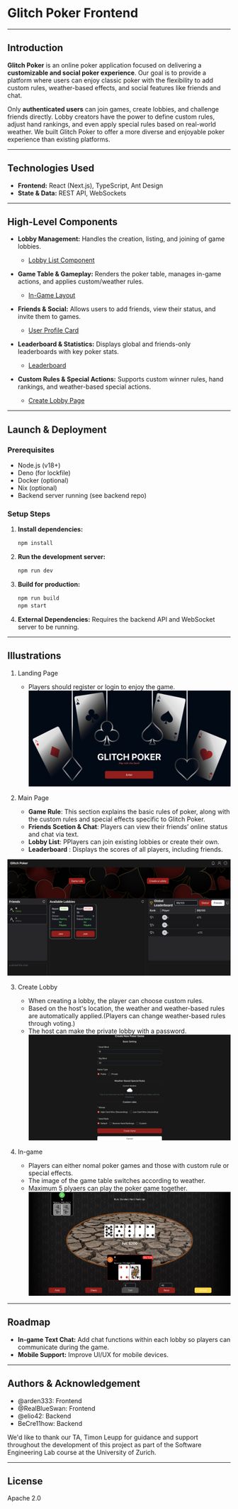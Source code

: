 # Glitch Poker Frontend

---

## Introduction

**Glitch Poker** is an online poker application focused on delivering a **customizable and social poker experience**. Our goal is to provide a platform where users can enjoy classic poker with the flexibility to add custom rules, weather-based effects, and social features like friends and chat.

Only **authenticated users** can join games, create lobbies, and challenge friends directly. Lobby creators have the power to define custom rules, adjust hand rankings, and even apply special rules based on real-world weather. We built Glitch Poker to offer a more diverse and enjoyable poker experience than existing platforms.

---

## Technologies Used

* **Frontend:** React (Next.js), TypeScript, Ant Design
* **State & Data:** REST API, WebSockets

---

## High-Level Components

* **Lobby Management:** Handles the creation, listing, and joining of game lobbies.
    * [Lobby List Component](app/components/main/lobbyList.tsx)

* **Game Table & Gameplay:** Renders the poker table, manages in-game actions, and applies custom/weather rules.
    * [In-Game Layout](app/components/game/inGameLayout.tsx)

* **Friends & Social:** Allows users to add friends, view their status, and invite them to games.
    * [User Profile Card](app/components/friends/UserProfileCard.tsx)

* **Leaderboard & Statistics:** Displays global and friends-only leaderboards with key poker stats.
    * [Leaderboard](app/components/main/leaderboard/leaderboard.tsx)

* **Custom Rules & Special Actions:** Supports custom winner rules, hand rankings, and weather-based special actions.
    * [Create Lobby Page](app/main/create-lobby/page.tsx)

---

## Launch & Deployment

### Prerequisites

* Node.js (v18+)
* Deno (for lockfile)
* Docker (optional)
* Nix (optional)
* Backend server running (see backend repo)

### Setup Steps

1.  **Install dependencies:**
    ```sh
    npm install
    ```
2.  **Run the development server:**
    ```sh
    npm run dev
    ```
3.  **Build for production:**
    ```sh
    npm run build
    npm start
    ```
4.  **External Dependencies:** Requires the backend API and WebSocket server to be running.

---
## Illustrations
1. Landing Page
   * Players should register or login to enjoy the game.
![landingPage](public/images/screenshot/landingPage.png)

2. Main Page
   * **Game Rule**: This section explains the basic rules of poker, along with the custom rules and special effects specific to Glitch Poker. 
   * **Friends Scetion & Chat**: Players can view their friends’ online status and chat via text.
   * **Lobby List**: PPlayers can join existing lobbies or create their own. 
   * **Leaderboard** : Displays the scores of all players, including friends.

![mainPage](public/images/screenshot/mainPage.png)

3. Create Lobby
   * When creating a lobby, the player can choose custom rules.
   * Based on the host's location, the weather and weather-based rules are automatically applied.(Players can change weather-based rules through voting.)
   * The host can make the private lobby with a password.
![createLobby](public/images/screenshot/createLobby.png)

4. In-game
   * Players can either nomal poker games and those with custom rule or special effects.
   * The image of the game table switches according to weather.
   * Maximum 5 plyaers can play the poker game together.
![inGame](public/images/screenshot/inGame_sunny.png)


---

## Roadmap

* **In-game Text Chat:** Add chat functions within each lobby so players can communicate during the game.
* **Mobile Support:** Improve UI/UX for mobile devices.

---

## Authors & Acknowledgement

* @arden333: Frontend
* @RealBlueSwan: Frontend
* @elio42: Backend
* BeCre11how: Backend

We'd like to thank our TA, Timon Leupp for guidance and support throughout the development of this project as part of the Software Engineering Lab course at the University of Zurich.

---

## License
Apache 2.0